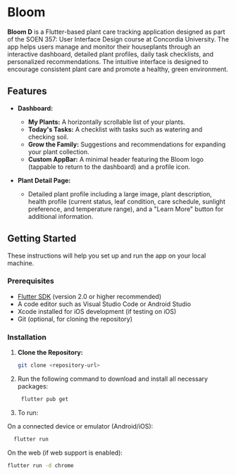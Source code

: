 # Bloom 

**Bloom D** is a Flutter-based plant care tracking application designed as part of the SOEN 357: User Interface Design course at Concordia University. The app helps users manage and monitor their houseplants through an interactive dashboard, detailed plant profiles, daily task checklists, and personalized recommendations. The intuitive interface is designed to encourage consistent plant care and promote a healthy, green environment.

## Features

- **Dashboard:**
  - **My Plants:** A horizontally scrollable list of your plants.
  - **Today's Tasks:** A checklist with tasks such as watering and checking soil.
  - **Grow the Family:** Suggestions and recommendations for expanding your plant collection.
  - **Custom AppBar:** A minimal header featuring the Bloom logo (tappable to return to the dashboard) and a profile icon.
  
- **Plant Detail Page:**
  - Detailed plant profile including a large image, plant description, health profile (current status, leaf condition, care schedule, sunlight preference, and temperature range), and a "Learn More" button for additional information.

## Getting Started

These instructions will help you set up and run the app on your local machine.

### Prerequisites

- [Flutter SDK](https://flutter.dev) (version 2.0 or higher recommended)
- A code editor such as Visual Studio Code or Android Studio
- Xcode installed for iOS development (if testing on iOS)
- Git (optional, for cloning the repository)

### Installation

1. **Clone the Repository:**

   ```bash
   git clone <repository-url>
     ```
2. Run the following command to download and install all necessary packages:
   ```bash
    flutter pub get
   ```

3. To run:

  On a connected device or emulator (Android/iOS):

  ```bash
    flutter run
  ```

  On the web (if web support is enabled):

   ```bash
  flutter run -d chrome
   ```

